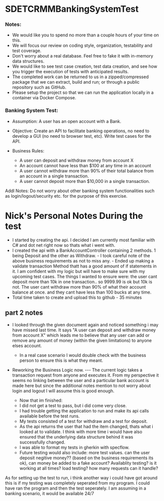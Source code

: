 # SDETCRMMBankingSystemTest
### Notes:
  * We would like you to spend no more than a couple hours of your time on this. 
  * We will focus our review on coding style, organization, testability and test coverage.
  * Don't worry about a real database. Feel free to fake it with in-memory data structures.
  * We would like to see test case creation, test data creation, and see how you trigger the execution of tests with anticipated results.
  * The completed work can be returned to us in a zipped/compressed package that we can extract, build and run; or through a public repository such as GitHub.  
  * Please setup the project so that we can run the application locally in a container via Docker Compose.


### Banking System Test:
  * Assumption: A user has an open account with a Bank. 
  * Objective: Create an API to facilitate banking operations, no need to develop a GUI (no need to browser test, etc). Write test cases for the API.

  * Business Rules:
	- A user can deposit and withdraw money from account X
	- An account cannot have less than $100 at any time in an account
	- A user cannot withdraw more than 90% of their total balance from an account in a single transaction.
	- A user cannot deposit more than $10,000 in a single transaction.

Addl Notes: Do not worry about other banking system functionalities such as login/logout/security etc. for the purpose of this exercise.


# Nick's Personal Notes During the test
   - I started by creating the api. I decided I am currently most familiar with C# and dot net right now so thats what i went with.
   - I created the api with a BankAccountController containing 2 methods. 1 being Deposit and the other as Withdraw.
	- I took careful note of the above business requirements as not to miss any.
	- Ended up making a validate transaction Method thatt has a good amount of if statements in it. I am confident with my logic but will have to make sure with my upcoming test cases. The things I wanted to ensure were: the user cant deposit more than 10k in one transaction.. so 9999.99 is ok but 10k is not. The user cant withdraw more than 90% of what their account balance at once. and they cant have less than 100 bucks at any time.
- Total time taken to create and upload this to github - 35 minutes


## part 2 notes

   - I looked through the given document again and noticed something i may have missed last time. It says "A user can deposit and withdraw money from account X" which leads me to believe that any user can add or remove any amount of money (within the given limitations) to anyone elses account.
       - In a real case scenario I would double check with the business person to ensure this is what they meant.
    
- Reworking the Business Logic now. --- The current logic takes a transaction request from anyone and executes it. From my perspective it seems no linking between the user and a particular bank account is made here but since the additional notes mention to not worry about login and logout I will assume this is good enough.

   - Now that im finished:
   - I did not get a test to pass, but i did come very close.
   - I had trouble getting the application to run and make its api calls available before the test runs.
   - My tests consisted of a test for withdraw and a test for deposit.
   - 	As the api returns the user that had the item changed, thats what i looked at to validate. I think with more time i would have also ensured that the underlying data structure behind it was successfully changed.
   - 	I was able to format my tests in gherkin with specflow.
   - 	Future testing would also include: more test values. can the user deposit negitive money?? (based on the business requirements its ok), can money be added to a fake account? Availablity testing? is it working at all times? load testing? how many requests can it handle?


As for setting up the test to run, i think another way i could have got around this is if my testing was completely seperated from my program. I could have ran the program and then the test seperately. I am assuming in a banking scenario, it would be available 24/7
